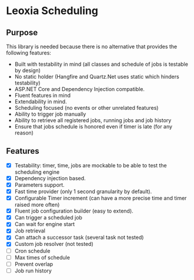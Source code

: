 # Leoxia Scheduling

## Purpose

This library is needed because there is no alternative that provides the following features:

- Built with testability in mind (all classes and schedule of jobs is testable by design)
- No static holder (Hangfire and Quartz.Net uses static which hinders testability)
- ASP.NET Core and Dependency Injection compatible.
- Fluent features in mind
- Extendability in mind.
- Scheduling focused (no events or other unrelated features)
- Ability to trigger job manually
- Ability to retrieve all registered jobs, running jobs and job history
- Ensure that jobs schedule is honored even if timer is late (for any reason)

## Features

- [x] Testability: timer, time, jobs are mockable to be able to test the scheduling engine
- [x] Dependency injection based.
- [x] Parameters support.
- [x] Fast time provider (only 1 second granularity by default). 
- [x] Configurable Timer increment (can have a more precise time and timer raised more often)
- [x] Fluent job configuration builder (easy to extend).
- [x] Can trigger a scheduled job
- [x] Can wait for engine start
- [x] Job retrieval
- [x] Can attach a successor task (several task not tested)
- [x] Custom job resolver (not tested)
- [ ] Cron schedule
- [ ] Max times of schedule
- [ ] Prevent overlap
- [ ] Job run history
